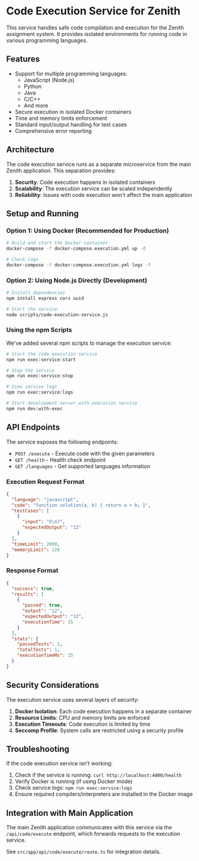 # Code Execution Service for Zenith

This service handles safe code compilation and execution for the Zenith assignment system. It provides isolated environments for running code in various programming languages.

## Features

- Support for multiple programming languages:
  - JavaScript (Node.js)
  - Python
  - Java
  - C/C++
  - And more
- Secure execution in isolated Docker containers
- Time and memory limits enforcement
- Standard input/output handling for test cases
- Comprehensive error reporting

## Architecture

The code execution service runs as a separate microservice from the main Zenith application. This separation provides:

1. **Security**: Code execution happens in isolated containers
2. **Scalability**: The execution service can be scaled independently
3. **Reliability**: Issues with code execution won't affect the main application

## Setup and Running

### Option 1: Using Docker (Recommended for Production)

```bash
# Build and start the Docker container
docker-compose -f docker-compose.execution.yml up -d

# Check logs
docker-compose -f docker-compose.execution.yml logs -f
```

### Option 2: Using Node.js Directly (Development)

```bash
# Install dependencies
npm install express cors uuid

# Start the service
node scripts/code-execution-service.js
```

### Using the npm Scripts

We've added several npm scripts to manage the execution service:

```bash
# Start the code execution service
npm run exec:service:start

# Stop the service
npm run exec:service:stop

# View service logs
npm run exec:service:logs

# Start development server with execution service
npm run dev:with-exec
```

## API Endpoints

The service exposes the following endpoints:

- `POST /execute` - Execute code with the given parameters
- `GET /health` - Health check endpoint
- `GET /languages` - Get supported languages information

### Execution Request Format

```json
{
  "language": "javascript", 
  "code": "function solution(a, b) { return a + b; }",
  "testCases": [
    {
      "input": "5\n7",
      "expectedOutput": "12"
    }
  ],
  "timeLimit": 2000,
  "memoryLimit": 128
}
```

### Response Format

```json
{
  "success": true,
  "results": [
    {
      "passed": true,
      "output": "12",
      "expectedOutput": "12",
      "executionTime": 15
    }
  ],
  "stats": {
    "passedTests": 1,
    "totalTests": 1,
    "executionTimeMs": 15
  }
}
```

## Security Considerations

The execution service uses several layers of security:

1. **Docker Isolation**: Each code execution happens in a separate container
2. **Resource Limits**: CPU and memory limits are enforced
3. **Execution Timeouts**: Code execution is limited by time
4. **Seccomp Profile**: System calls are restricted using a security profile

## Troubleshooting

If the code execution service isn't working:

1. Check if the service is running: `curl http://localhost:4000/health`
2. Verify Docker is running (if using Docker mode)
3. Check service logs: `npm run exec:service:logs`
4. Ensure required compilers/interpreters are installed in the Docker image

## Integration with Main Application

The main Zenith application communicates with this service via the `/api/code/execute` endpoint, which forwards requests to the execution service.

See `src/app/api/code/execute/route.ts` for integration details.
